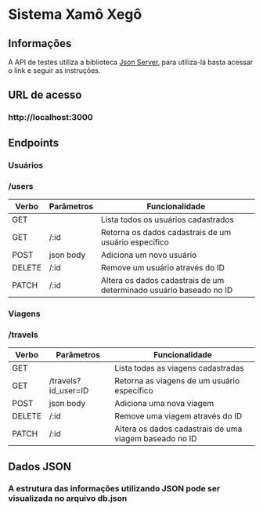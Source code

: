 # Sistema Xamô Xegô

## Informações

A API de testes utiliza a biblioteca [Json Server](https://www.npmjs.com/package/json-server), para utiliza-lá basta acessar o link e seguir as instruções.

## URL de acesso

### http://localhost:3000

## Endpoints

### Usuários
### /users 

| **Verbo** | **Parâmetros**              | **Funcionalidade**                  |
|-----------|-----------------------------|-------------------------------------|
| GET       |                             | Lista todos os usuários cadastrados |
| GET       | /:id                            | Retorna os dados cadastrais de um usuário específico|
| POST       | json body                            | Adiciona um novo usuário |
| DELETE       | /:id                            | Remove um usuário através do ID |
| PATCH       | /:id                             | Altera os dados cadastrais de um determinado usuário baseado no ID |


### Viagens
### /travels


| **Verbo** | **Parâmetros**              | **Funcionalidade**                  |
|-----------|-----------------------------|-------------------------------------|
| GET       |                             | Lista todas as viagens cadastradas |
| GET       | /travels?id_user=ID           | Retorna as viagens de um usuário específico |
| POST       | json body                            | Adiciona uma nova viagem |
| DELETE       | /:id                            | Remove uma viagem através do ID |
| PATCH       | /:id                             | Altera os dados cadastrais de uma viagem baseado no ID |


## Dados JSON

### A estrutura das informações utilizando JSON pode ser visualizada no arquivo db.json